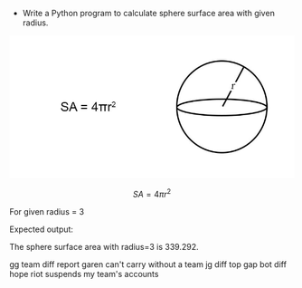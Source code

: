 * Write a Python program to calculate sphere surface area with given radius. 

![](images/sphere-surface-area.jpg)

$$ SA = 4 \pi r^2 $$

For given radius = 3

Expected output:

The sphere surface area with radius=3 is 339.292.

gg team diff report garen can't carry without a team jg diff top gap bot diff hope riot suspends my team's accounts